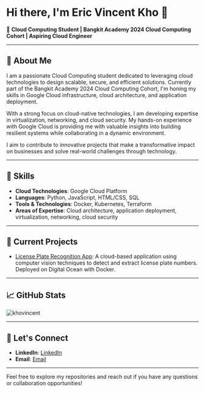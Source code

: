 # Hi there, I'm Eric Vincent Kho 👋

🚀 **Cloud Computing Student | Bangkit Academy 2024 Cloud Computing Cohort | Aspiring Cloud Engineer**

---

## 🌟 About Me

I am a passionate Cloud Computing student dedicated to leveraging cloud technologies to design scalable, secure, and efficient solutions. Currently part of the Bangkit Academy 2024 Cloud Computing Cohort, I'm honing my skills in Google Cloud infrastructure, cloud architecture, and application deployment.

With a strong focus on cloud-native technologies, I am developing expertise in virtualization, networking, and cloud security. My hands-on experience with Google Cloud is providing me with valuable insights into building resilient systems while collaborating in a dynamic environment.

I aim to contribute to innovative projects that make a transformative impact on businesses and solve real-world challenges through technology.

---

## 🔧 Skills

- **Cloud Technologies**: Google Cloud Platform
- **Languages**: Python, JavaScript, HTML/CSS, SQL
- **Tools & Technologies**: Docker, Kubernetes, Terraform
- **Areas of Expertise**: Cloud architecture, application deployment, virtualization, networking, cloud security

---

## 🔭 Current Projects

- [License Plate Recognition App](https://vps.ericvinn.my.id/): A cloud-based application using computer vision techniques to detect and extract license plate numbers. Deployed on Digital Ocean with Docker.

---

## 📈 GitHub Stats

![khovincent](https://github-readme-stats.vercel.app/api?username=khovincent&show_icons=true&theme=radical)

---

## 🤝 Let's Connect

- **LinkedIn**: [LinkedIn](https://www.linkedin.com/in/ericvkho/)
- **Email**: [Email](ericvincentkho@gmail.com)

---

Feel free to explore my repositories and reach out if you have any questions or collaboration opportunities!

